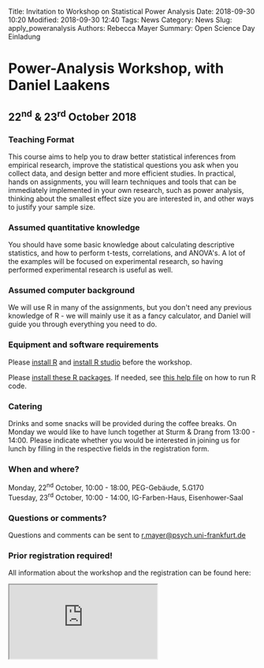Title: Invitation to Workshop on Statistical Power Analysis
Date: 2018-09-30 10:20
Modified: 2018-09-30 12:40
Tags: News
Category: News
Slug: apply_poweranalysis
Authors: Rebecca Mayer
Summary: Open Science Day Einladung

# Power-Analysis Workshop, with Daniel Laakens
## 22<sup>nd</sup> & 23<sup>rd</sup> October 2018

### Teaching Format

This course aims to help you to draw better statistical inferences from empirical research, improve the 
statistical questions you ask when you collect data, and design better and more efficient studies. In 
practical, hands on assignments, you will learn techniques and tools that can be immediately implemented in 
your own research, such as power analysis, thinking about the smallest effect size you are interested in, and 
other ways to justify your sample size.

### Assumed quantitative knowledge

You should have some basic knowledge about calculating descriptive statistics, and how to perform t-tests, 
correlations, and ANOVA's. A lot of the examples will be focused on experimental research, so having performed 
experimental research is useful as well.

### Assumed computer background

We will use R in many of the assignments, but you don't need any previous knowledge of R - we will mainly use 
it as a fancy calculator, and Daniel will guide you through everything you need to do.

### Equipment and software requirements

Please [install R](https://cran.r-project.org/) and [install R 
studio](https://www.rstudio.com/products/rstudio/download/) before the workshop.

Please [install these R packages](https://surfdrive.surf.nl/files/index.php/s/qIDymGsd3Ja9Xip). If needed, see 
[this help file](https://support.rstudio.com/hc/en-us/articles/200484448-Editing-and-Executing-Code) on how to 
run R code.

### Catering

Drinks and some snacks will be provided during the coffee breaks.
On Monday we would like to have lunch together at Sturm & Drang from 13:00 - 14:00.
Please indicate whether you would be interested in joining us for lunch by filling in the respective fields in 
the registration form.

### When and where?

Monday, 22<sup>nd</sup> October, 10:00 - 18:00, PEG-Gebäude, 5.G170  
Tuesday, 23<sup>rd</sup> October, 10:00 - 14:00, IG-Farben-Haus, Eisenhower-Saal

### Questions or comments?

Questions and comments can be sent to r.mayer@psych.uni-frankfurt.de

### Prior registration required!

All information about the workshop and the registration can be found here:

<iframe 
src="https://docs.google.com/forms/d/1JQO2RWBECpsx0cEsEvggvaoWXzMnmi7WPwQGS9GrVdw/edit?edit_requested=true">
